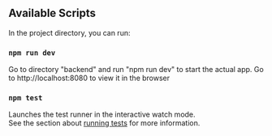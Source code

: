 ## Available Scripts

In the project directory, you can run:

### `npm run dev`
Go to directory "backend" and run "npm run dev" to start the actual app. 
Go to http://localhost:8080 to view it in the browser

### `npm test`

Launches the test runner in the interactive watch mode.\
See the section about [running tests](https://facebook.github.io/create-react-app/docs/running-tests) for more information.